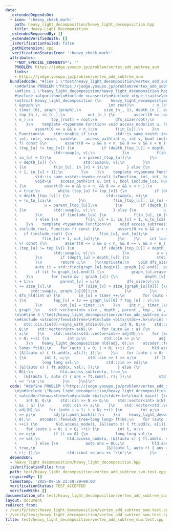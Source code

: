 ```yaml
---
data:
  _extendedDependsOn:
  - icon: ':heavy_check_mark:'
    path: heavy_light_decomposition/heavy_light_decomposition.hpp
    title: Heavy-Light Decomposition
  _extendedRequiredBy: []
  _extendedVerifiedWith: []
  _isVerificationFailed: false
  _pathExtension: cpp
  _verificationStatusIcon: ':heavy_check_mark:'
  attributes:
    '*NOT_SPECIAL_COMMENTS*': ''
    PROBLEM: https://judge.yosupo.jp/problem/vertex_add_subtree_sum
    links:
    - https://judge.yosupo.jp/problem/vertex_add_subtree_sum
  bundledCode: "#line 1 \"test/heavy_light_decomposition/vertex_add_subtree_sum.test.cpp\"\
    \n#define PROBLEM \"https://judge.yosupo.jp/problem/vertex_add_subtree_sum\"\n\
    \n#line 1 \"heavy_light_decomposition/heavy_light_decomposition.hpp\"\n\n\n\n\
    #include <algorithm>\n#include <cassert>\n#include <type_traits>\n#include <vector>\n\
    \nstruct heavy_light_decomposition {\n    heavy_light_decomposition(const std::vector<std::vector<int>>\
    \ &graph,\n                              int root)\n        : n_(static_cast<int>(graph.size())),\
    \ timer_(0), graph_(graph),\n          size_(n_, 1), depth_(n_), parent_(n_, -1),\
    \ top_(n_), in_(n_),\n          out_(n_) {\n        assert(0 <= root && root <\
    \ n_);\n        top_[root] = root;\n        dfs_size(root);\n        dfs_hld(root);\n\
    \    }\n    template <typename Function> void access_node(int u, Function f) {\n\
    \        assert(0 <= u && u < n_);\n        f(in_[u]);\n    }\n    template <typename\
    \ Function>\n    std::enable_if_t<\n        std::is_same_v<std::invoke_result_t<Function,\
    \ int, int>, void>, void>\n    access_path(int u, int v, bool include_lca, Function\
    \ f) const {\n        assert(0 <= u && u < n_ && 0 <= v && v < n_);\n        while\
    \ (top_[u] != top_[v]) {\n            if (depth_[top_[u]] < depth_[top_[v]]) {\n\
    \                std::swap(u, v);\n            }\n            f(in_[top_[u]],\
    \ in_[u] + 1);\n            u = parent_[top_[u]];\n        }\n        if (depth_[u]\
    \ > depth_[v]) {\n            std::swap(u, v);\n        }\n        if (include_lca)\
    \ {\n            f(in_[u], in_[v] + 1);\n        } else {\n            f(in_[u]\
    \ + 1, in_[v] + 1);\n        }\n    }\n    template <typename Function>\n    std::enable_if_t<\n\
    \        std::is_same_v<std::invoke_result_t<Function, int, int, bool>, void>,\n\
    \        void>\n    access_path(int u, int v, bool include_lca, Function f) const\
    \ {\n        assert(0 <= u && u < n_ && 0 <= v && v < n_);\n        bool u_to_lca\
    \ = true;\n        while (top_[u] != top_[v]) {\n            if (depth_[top_[u]]\
    \ < depth_[top_[v]]) {\n                std::swap(u, v);\n                u_to_lca\
    \ = !u_to_lca;\n            }\n            f(in_[top_[u]], in_[u] + 1, u_to_lca);\n\
    \            u = parent_[top_[u]];\n        }\n        if (depth_[u] > depth_[v])\
    \ {\n            std::swap(u, v);\n        } else {\n            u_to_lca = !u_to_lca;\n\
    \        }\n        if (include_lca) {\n            f(in_[u], in_[v] + 1, u_to_lca);\n\
    \        } else {\n            f(in_[u] + 1, in_[v] + 1, u_to_lca);\n        }\n\
    \    }\n    template <typename Function>\n    void access_subtree(int u, bool\
    \ include_root, Function f) const {\n        assert(0 <= u && u < n_);\n     \
    \   if (include_root) {\n            f(in_[u], out_[u]);\n        } else {\n \
    \           f(in_[u] + 1, out_[u]);\n        }\n    }\n    int lca(int u, int\
    \ v) const {\n        assert(0 <= u && u < n_ && 0 <= v && v < n_);\n        while\
    \ (top_[u] != top_[v]) {\n            if (depth_[top_[u]] < depth_[top_[v]]) {\n\
    \                std::swap(u, v);\n            }\n            u = parent_[top_[u]];\n\
    \        }\n        if (depth_[u] > depth_[v]) {\n            std::swap(u, v);\n\
    \        }\n        return u;\n    }\n\nprivate:\n    void dfs_size(int u) {\n\
    \        auto it = std::find(graph_[u].begin(), graph_[u].end(), parent_[u]);\n\
    \        if (it != graph_[u].end()) {\n            graph_[u].erase(it);\n    \
    \    }\n        for (auto &v : graph_[u]) {\n            depth_[v] = depth_[u]\
    \ + 1;\n            parent_[v] = u;\n            dfs_size(v);\n            size_[u]\
    \ += size_[v];\n            if (size_[v] > size_[graph_[u][0]]) {\n          \
    \      std::swap(v, graph_[u][0]);\n            }\n        }\n    }\n    void\
    \ dfs_hld(int u) {\n        in_[u] = timer_++;\n        for (auto v : graph_[u])\
    \ {\n            top_[v] = (v == graph_[u][0] ? top_[u] : v);\n            dfs_hld(v);\n\
    \        }\n        out_[u] = timer_;\n    }\n    int n_, timer_;\n    std::vector<std::vector<int>>\
    \ graph_;\n    std::vector<int> size_, depth_, parent_, top_, in_, out_;\n};\n\
    \n\n#line 4 \"test/heavy_light_decomposition/vertex_add_subtree_sum.test.cpp\"\
    \n#include <atcoder/fenwicktree>\n#include <bits/stdc++.h>\n\nint main() {\n \
    \   std::cin.tie(0)->sync_with_stdio(0);\n    int N, Q;\n    std::cin >> N >>\
    \ Q;\n    std::vector<int> a(N);\n    for (auto &x : a) {\n        std::cin >>\
    \ x;\n    }\n    std::vector<std::vector<int>> adj(N);\n    for (auto i = 1; i\
    \ < N; ++i) {\n        int p;\n        std::cin >> p;\n        adj[p].push_back(i);\n\
    \    }\n    heavy_light_decomposition hld(adj, 0);\n    atcoder::fenwick_tree<long\
    \ long> ft(N);\n    for (auto i = 0; i < N; ++i) {\n        hld.access_node(i,\
    \ [&](auto x) { ft.add(x, a[i]); });\n    }\n    for (auto i = 0; i < Q; ++i)\
    \ {\n        int t, u;\n        std::cin >> t >> u;\n        if (t == 0) {\n \
    \           long long val;\n            std::cin >> val;\n            hld.access_node(u,\
    \ [&](auto x) { ft.add(x, val); });\n        } else {\n            auto ans =\
    \ 0LL;\n            hld.access_subtree(u, true,\n                            \
    \   [&](auto l, auto r) { ans = ft.sum(l, r); });\n            std::cout << ans\
    \ << '\\n';\n        }\n    }\n}\n"
  code: "#define PROBLEM \"https://judge.yosupo.jp/problem/vertex_add_subtree_sum\"\
    \n\n#include \"heavy_light_decomposition/heavy_light_decomposition.hpp\"\n#include\
    \ <atcoder/fenwicktree>\n#include <bits/stdc++.h>\n\nint main() {\n    std::cin.tie(0)->sync_with_stdio(0);\n\
    \    int N, Q;\n    std::cin >> N >> Q;\n    std::vector<int> a(N);\n    for (auto\
    \ &x : a) {\n        std::cin >> x;\n    }\n    std::vector<std::vector<int>>\
    \ adj(N);\n    for (auto i = 1; i < N; ++i) {\n        int p;\n        std::cin\
    \ >> p;\n        adj[p].push_back(i);\n    }\n    heavy_light_decomposition hld(adj,\
    \ 0);\n    atcoder::fenwick_tree<long long> ft(N);\n    for (auto i = 0; i < N;\
    \ ++i) {\n        hld.access_node(i, [&](auto x) { ft.add(x, a[i]); });\n    }\n\
    \    for (auto i = 0; i < Q; ++i) {\n        int t, u;\n        std::cin >> t\
    \ >> u;\n        if (t == 0) {\n            long long val;\n            std::cin\
    \ >> val;\n            hld.access_node(u, [&](auto x) { ft.add(x, val); });\n\
    \        } else {\n            auto ans = 0LL;\n            hld.access_subtree(u,\
    \ true,\n                               [&](auto l, auto r) { ans = ft.sum(l,\
    \ r); });\n            std::cout << ans << '\\n';\n        }\n    }\n}\n"
  dependsOn:
  - heavy_light_decomposition/heavy_light_decomposition.hpp
  isVerificationFile: true
  path: test/heavy_light_decomposition/vertex_add_subtree_sum.test.cpp
  requiredBy: []
  timestamp: '2025-09-16 22:59:29+09:00'
  verificationStatus: TEST_ACCEPTED
  verifiedWith: []
documentation_of: test/heavy_light_decomposition/vertex_add_subtree_sum.test.cpp
layout: document
redirect_from:
- /verify/test/heavy_light_decomposition/vertex_add_subtree_sum.test.cpp
- /verify/test/heavy_light_decomposition/vertex_add_subtree_sum.test.cpp.html
title: test/heavy_light_decomposition/vertex_add_subtree_sum.test.cpp
---
```

